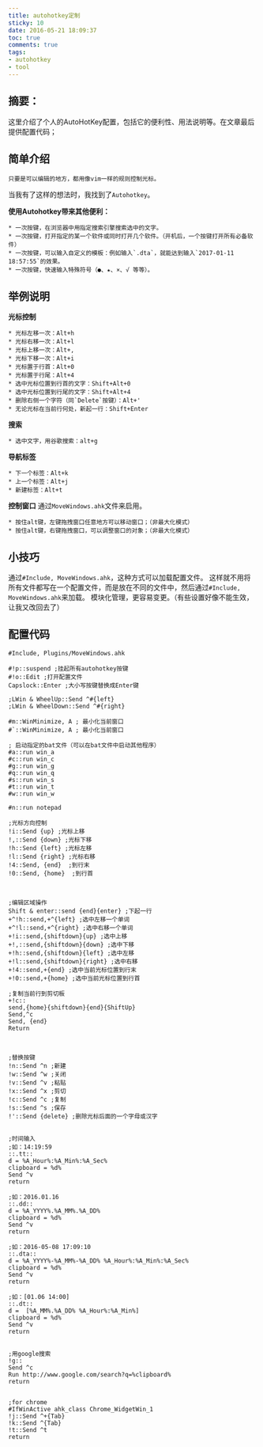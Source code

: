 ```yaml
---
title: autohotkey定制
sticky: 10
date: 2016-05-21 18:09:37
toc: true
comments: true
tags:
- autohotkey
- tool
---
```


## 摘要：
这里介绍了个人的AutoHotKey配置，包括它的便利性、用法说明等。在文章最后提供配置代码；


## 简单介绍
```
只要是可以编辑的地方，都用像vim一样的规则控制光标。
```
当我有了这样的想法时，我找到了`Autohotkey`。


**使用Autohotkey带来其他便利：**
```
* 一次按键，在浏览器中用指定搜索引擎搜索选中的文字。
* 一次按键，打开指定的某一个软件或同时打开几个软件。（开机后，一个按键打开所有必备软件）
* 一次按键，可以输入自定义的模板：例如输入`.dta`，就能达到输入`2017-01-11 18:57:55`的效果。
* 一次按键，快速输入特殊符号（●、★、×、√ 等等）。
```

## 举例说明

**光标控制**
```
* 光标左移一次：Alt+h
* 光标右移一次：Alt+l
* 光标上移一次：Alt+,
* 光标下移一次：Alt+i
* 光标置于行首：Alt+0
* 光标置于行尾：Alt+4
* 选中光标位置到行首的文字：Shift+Alt+0
* 选中光标位置到行尾的文字：Shift+Alt+4
* 删除右侧一个字符（同`Delete`按键）：Alt+'
* 无论光标在当前行何处，新起一行：Shift+Enter
```

**搜索**
```
* 选中文字，用谷歌搜索：alt+g
```


**导航标签**
```
* 下一个标签：Alt+k
* 上一个标签：Alt+j
* 新建标签：Alt+t
```

**控制窗口**
通过`MoveWindows.ahk`文件来启用。
```
* 按住alt键，左键拖拽窗口任意地方可以移动窗口；（非最大化模式）
* 按住alt键，右键拖拽窗口，可以调整窗口的对象；（非最大化模式）
```

## 小技巧
通过`#Include, MoveWindows.ahk`，这种方式可以加载配置文件。
这样就不用将所有文件都写在一个配置文件，而是放在不同的文件中，然后通过`#Include, MoveWindows.ahk`来加载。
模块化管理，更容易变更。（有些设置好像不能生效，让我又改回去了）

## 配置代码
```
#Include, Plugins/MoveWindows.ahk

#!p::suspend ;挂起所有autohotkey按键
#!o::Edit ;打开配置文件
Capslock::Enter ;大小写按键替换成Enter键

;LWin & WheelUp::Send ^#{left}
;LWin & WheelDown::Send ^#{right}

#m::WinMinimize, A ; 最小化当前窗口
#`::WinMinimize, A ; 最小化当前窗口

; 启动指定的bat文件（可以在bat文件中启动其他程序）
#a::run win_a
#c::run win_c
#g::run win_g
#q::run win_q
#s::run win_s
#t::run win_t
#w::run win_w

#n::run notepad

;光标方向控制
!i::Send {up} ;光标上移
!,::Send {down} ;光标下移
!h::Send {left} ;光标左移
!l::Send {right} ;光标右移
!4::Send, {end}  ;到行末
!0::Send, {home}  ;到行首



;编辑区域操作
Shift & enter::send {end}{enter} ;下起一行
+^!h::send,+^{left} ;选中左移一个单词
+^!l::send,+^{right} ;选中右移一个单词
+!i::send,{shiftdown}{up} ;选中上移
+!,::send,{shiftdown}{down} ;选中下移
+!h::send,{shiftdown}{left} ;选中左移
+!l::send,{shiftdown}{right} ;选中右移
+!4::send,+{end} ;选中当前光标位置到行末
+!0::send,+{home} ;选中当前光标位置到行首

;复制当前行到剪切板
+!c::
send,{home}{shiftdown}{end}{ShiftUp}
Send,^c
Send, {end}
Return



;替换按键
!n::Send ^n ;新建
!w::Send ^w ;关闭
!v::Send ^v ;粘贴
!x::Send ^x ;剪切
!c::Send ^c ;复制
!s::Send ^s ;保存
!'::Send {delete} ;删除光标后面的一个字母或汉字


;时间输入
;如：14:19:59
::.tt::
d = %A_Hour%:%A_Min%:%A_Sec%
clipboard = %d%
Send ^v
return

;如：2016.01.16
::.dd::
d = %A_YYYY%.%A_MM%.%A_DD%
clipboard = %d%
Send ^v
return

;如：2016-05-08 17:09:10
::.dta::
d = %A_YYYY%-%A_MM%-%A_DD% %A_Hour%:%A_Min%:%A_Sec%
clipboard = %d%
Send ^v
return

;如：[01.06 14:00]
::.dt::
d =  [%A_MM%.%A_DD% %A_Hour%:%A_Min%]
clipboard = %d%
Send ^v
return


;用google搜索
!g::
Send ^c
Run http://www.google.com/search?q=%clipboard%
return


;for chrome
#IfWinActive ahk_class Chrome_WidgetWin_1
!j::Send ^+{Tab}
!k::Send ^{Tab}
!t::Send ^t
return
```
